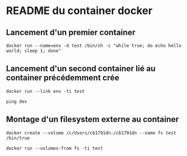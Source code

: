 # README du container docker

## Lancement d'un premier container

```
docker run --name=env -d test /bin/sh -c "while true; do echo hello world; sleep 1; done"
```

## Lancement d'un second container lié au container précédemment crée

```
docker run --link env -ti test

ping dev
```

## Montage d'un filesystem externe au container

```
docker create --volume /c/Users/cb1791dn:/cb1791dn --name fs test /bin/true

docker run --volumes-from fs -ti test
```
